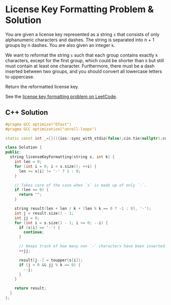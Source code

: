 # License Key Formatting Problem & Solution

You are given a license key represented as a string `s` that consists of only alphanumeric characters and dashes.
The string is separated into n + 1 groups by n dashes.
You are also given an integer `k`.

We want to reformat the string `s` such that each group contains exactly `k` characters, except for the first group, which could be shorter than `k` but still must contain at least one character.
Furthermore, there must be a dash inserted between two groups, and you should convert all lowercase letters to uppercase.

Return the reformatted license key.

See the [license key formatting problem on LeetCode](https://leetcode.com/problems/license-key-formatting).

## C++ Solution

```cpp
#pragma GCC optimize("Ofast")
#pragma GCC optimization("unroll-loops")

static const int _=[](){ios::sync_with_stdio(false);cin.tie(nullptr);cout.tie(nullptr);return 0;}();

class Solution {
public:
  string licenseKeyFormatting(string s, int k) {
    int len = 0;
    for (int i = 0; i < s.size(); ++i) {
      len += s[i] != '-' ? 1 : 0;
    }

    // Takes care of the case when `s` is made up of only `-`.
    if (len == 0) {
      return "";
    }

    string result(len + len / k + (len % k == 0 ? -1 : 0), '-');
    int j = result.size() - 1;
    int jj = 0;
    for (int i = s.size() - 1; i >= 0; --i) {
      if (s[i] == '-') {
        continue;
      }

      // Keeps track of how many non `-` characters have been inserted.
      ++jj;

      result[j--] = toupper(s[i]);
      if (j > 0 && jj % k == 0) {
        --j;
      }
    }

    return result;
  }
};
```
